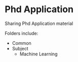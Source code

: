 # Phd Application
Sharing Phd Application material


Folders include:
* Common
* Subject
  * Machine Learning

